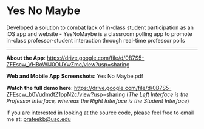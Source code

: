 # Yes No Maybe

Developed a solution to combat lack of in-class student participation as an iOS app and website - YesNoMaybe is a classroom polling app to promote in-class professor-student interaction through real-time professor polls 

<hr>


**About the App**: https://drive.google.com/file/d/0B7S5-ZFEscw_VHBoWlJ0OUYwZmc/view?usp=sharing

**Web and Mobile App Screenshots**: Yes No Maybe.pdf

**Watch the full demo here**: https://drive.google.com/file/d/0B7S5-ZFEscw_b0VudmdtZ1ppN2c/view?usp=sharing (*The Left Interface is the Professor Interface, whereas the Right Interface is the Student Interface*)

If you are interested in looking at the source code, please feel free to email me at: prateekb@usc.edu
